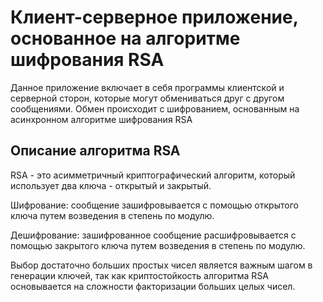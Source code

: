 # Клиент-серверное приложение, основанное на алгоритме шифрования RSA

Данное приложение включает в себя программы клиентской и серверной сторон, которые могут обмениваться друг с другом сообщениями. Обмен происходит с шифрованием, основанным на асинхронном алгоритме шифрования RSA

## Описание алгоритма RSA
RSA - это асимметричный криптографический алгоритм, который использует два ключа - открытый и закрытый.

Шифрование: сообщение зашифровывается с помощью открытого ключа путем возведения в степень по модулю.

Дешифрование: зашифрованное сообщение расшифровывается с помощью закрытого ключа путем возведения в степень по модулю.

Выбор достаточно больших простых чисел является важным шагом в генерации ключей, так как криптостойкость алгоритма RSA основывается на сложности факторизации больших целых чисел.